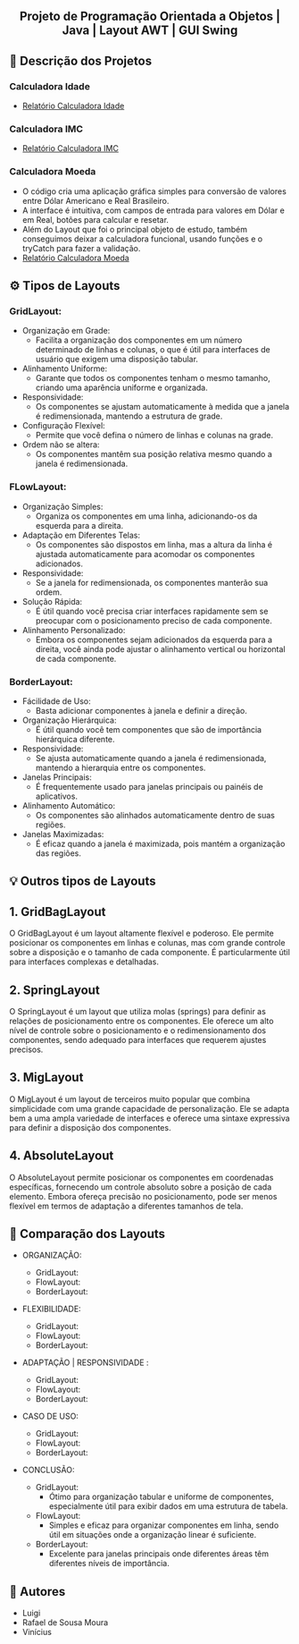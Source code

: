 <h2 align="center"> Projeto de Programação Orientada a Objetos | Java | Layout AWT | GUI Swing</h2>

<h2 align="left"> 📃 Descrição dos Projetos </h2>

<h3 align="left"> Calculadora Idade </h3>

- <a href="Calculadoras/Relatórios/CalculadoraIdade.md">Relatório Calculadora Idade</a> 


<h3 align="left"> Calculadora IMC </h3>

- <a href="Calculadoras/Relatórios/CalculadoraIMC.md">Relatório Calculadora IMC</a> 

<h3 align="left"> Calculadora Moeda </h3>

- O código cria uma aplicação gráfica simples para conversão de valores entre Dólar Americano e Real Brasileiro.
- A interface é intuitiva, com campos de entrada para valores em Dólar e em Real, botões para calcular e resetar.
- Além do Layout que foi o principal objeto de estudo, também conseguimos deixar a calculadora funcional, usando funções e o tryCatch para fazer a validação.
- <a href="Calculadoras/Relatórios/CalculadoraMoeda.md">Relatório Calculadora Moeda</a> 


<h2 align="left"> ⚙️ Tipos de Layouts </h2>

<h3 align="left"> GridLayout: </h3>

  - Organização em Grade:
      - Facilita a organização dos componentes em um número determinado de linhas e colunas, o que é útil para interfaces de usuário que exigem uma disposição tabular.
  - Alinhamento Uniforme:
      - Garante que todos os componentes tenham o mesmo tamanho, criando uma aparência uniforme e organizada.
  - Responsividade:
      - Os componentes se ajustam automaticamente à medida que a janela é redimensionada, mantendo a estrutura de grade.
  - Configuração Flexível:
      - Permite que você defina o número de linhas e colunas na grade.
  - Ordem não se altera:
      - Os componentes mantêm sua posição relativa mesmo quando a janela é redimensionada.

<h3 align="left"> FLowLayout: </h3>

  - Organização Simples: 
    - Organiza os componentes em uma linha, adicionando-os da esquerda para a direita.
  - Adaptação em Diferentes Telas:
    - Os componentes são dispostos em linha, mas a altura da linha é ajustada automaticamente para acomodar os componentes adicionados.
  - Responsividade:
      - Se a janela for redimensionada, os componentes manterão sua ordem.
  - Solução Rápida:
      - É útil quando você precisa criar interfaces rapidamente sem se preocupar com o posicionamento preciso de cada componente.
  - Alinhamento Personalizado:
      - Embora os componentes sejam adicionados da esquerda para a direita, você ainda pode ajustar o alinhamento vertical ou horizontal de cada componente.
    
<h3 align="left"> BorderLayout: </h3>

  - Fácilidade de Uso:
    - Basta adicionar componentes à janela e definir a direção.
  - Organização Hierárquica:
    - É útil quando você tem componentes que são de importância hierárquica diferente.
  - Responsividade:
    - Se ajusta automaticamente quando a janela é redimensionada, mantendo a hierarquia entre os componentes.
  - Janelas Principais:
    - É frequentemente usado para janelas principais ou painéis de aplicativos.
  - Alinhamento Automático:
    - Os componentes são alinhados automaticamente dentro de suas regiões.
  - Janelas Maximizadas:
    - É eficaz quando a janela é maximizada, pois mantém a organização das regiões.

<h2 align="left"> 💡 Outros tipos de Layouts </h2>

## 1. GridBagLayout
O GridBagLayout é um layout altamente flexível e poderoso. Ele permite posicionar os componentes em linhas e colunas, mas com grande controle sobre a disposição e o tamanho de cada componente. É particularmente útil para interfaces complexas e detalhadas.

## 2. SpringLayout
O SpringLayout é um layout que utiliza molas (springs) para definir as relações de posicionamento entre os componentes. Ele oferece um alto nível de controle sobre o posicionamento e o redimensionamento dos componentes, sendo adequado para interfaces que requerem ajustes precisos.

## 3. MigLayout
O MigLayout é um layout de terceiros muito popular que combina simplicidade com uma grande capacidade de personalização. Ele se adapta bem a uma ampla variedade de interfaces e oferece uma sintaxe expressiva para definir a disposição dos componentes.

## 4. AbsoluteLayout
O AbsoluteLayout permite posicionar os componentes em coordenadas específicas, fornecendo um controle absoluto sobre a posição de cada elemento. Embora ofereça precisão no posicionamento, pode ser menos flexível em termos de adaptação a diferentes tamanhos de tela.


<h2 align="left"> 🎯 Comparação dos Layouts </h2>

- ORGANIZAÇÃO:
    - GridLayout:
    - FlowLayout:
    - BorderLayout:
- FLEXIBILIDADE:
    - GridLayout:
    - FlowLayout:
    - BorderLayout:
- ADAPTAÇÃO | RESPONSIVIDADE :
    - GridLayout:
    - FlowLayout:
    - BorderLayout:
- CASO DE USO:
    - GridLayout:
    - FlowLayout:
    - BorderLayout:

- CONCLUSÃO:
  - GridLayout:
    - Ótimo para organização tabular e uniforme de componentes, especialmente útil para exibir dados em uma estrutura de tabela.
  - FlowLayout:
    - Simples e eficaz para organizar componentes em linha, sendo útil em situações onde a organização linear é suficiente.
  - BorderLayout:
    - Excelente para janelas principais onde diferentes áreas têm diferentes níveis de importância.

<h2 align="left"> 🙋 Autores </h2>

- Luigi
- Rafael de Sousa Moura
- Vinícius


    


